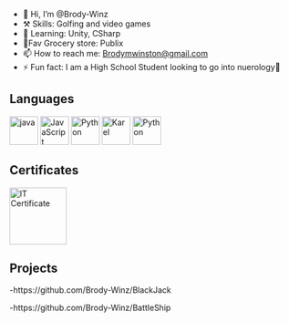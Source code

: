 - 👋 Hi, I’m @Brody-Winz
- ⚒️ Skills: Golfing and video games
- 🌱 Learning: Unity, CSharp
- 🛒Fav Grocery store: Publix
- 📫 How to reach me: Brodymwinston@gmail.com
- ⚡ Fun fact: I am a High School Student looking to go into nuerology🧠

<h2>Languages</h2>
<p><img src="https://i.pinimg.com/originals/67/ed/2a/67ed2ac947b9dfcf283521309a304050.png" alt="java" width = "50" height= "50"> 
<img src="https://upload.wikimedia.org/wikipedia/commons/6/6a/JavaScript-logo.png" alt="JavaScript" width = "50" height= "50">
<img src="https://static-00.iconduck.com/assets.00/logo-python-icon-2025x2048-b9y5g0s5.png" alt="Python" width = "50" height= "50">
<img src="https://upload.wikimedia.org/wikipedia/commons/6/61/Karel.png" alt="Karel" width = "50" height= "50">
<img src="https://upload.wikimedia.org/wikipedia/commons/d/d5/CSS3_logo_and_wordmark.svg" alt="Python" width = "50" height= "50"></p>
<h2>Certificates</h2>
<img src="https://images.credly.com/size/340x340/images/267a8b92-df48-41f1-9473-a0dae752310e/ITS-Badges_Software-Development_1200px.png" alt="IT Certificate" width="100" height="100">

<h2>Projects</h2>
<p>-https://github.com/Brody-Winz/BlackJack</p>
-https://github.com/Brody-Winz/BattleShip
<!---
Brody-Winz/Brody-Winz is a ✨ special ✨ repository because its `README.md` (this file) appears on your GitHub profile.
You can click the Preview link to take a look at your changes.
--->
